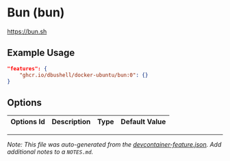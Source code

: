 
# Bun (bun)

https://bun.sh

## Example Usage

```json
"features": {
    "ghcr.io/dbushell/docker-ubuntu/bun:0": {}
}
```

## Options

| Options Id | Description | Type | Default Value |
|-----|-----|-----|-----|




---

_Note: This file was auto-generated from the [devcontainer-feature.json](https://github.com/dbushell/docker-ubuntu/blob/main/devcontainer/features/bun/devcontainer-feature.json).  Add additional notes to a `NOTES.md`._
